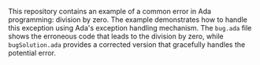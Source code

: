 This repository contains an example of a common error in Ada programming: division by zero.  The example demonstrates how to handle this exception using Ada's exception handling mechanism. The `bug.ada` file shows the erroneous code that leads to the division by zero, while `bugSolution.ada` provides a corrected version that gracefully handles the potential error.